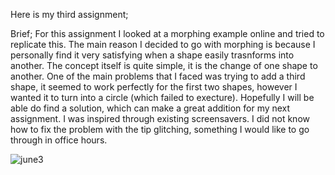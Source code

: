 Here is my third assignment;

Brief;
For this assignment I looked at a morphing example online and tried to replicate this. The main reason I decided to go with morphing is because I personally find it very satisfying when a shape easily trasnforms into another. The concept itself is quite simple, it is the change of one shape to another. One of the main problems that I faced was trying to add a third shape, it seemed to work perfectly for the first two shapes, however I wanted it to turn into a circle (which failed to execture). Hopefully I will be able do find a solution, which can make a great addition for my next assignment. I was inspired through existing screensavers. I did not know how to fix the problem with the tip glitching, something I would like to go through in office hours.

![june3](https://user-images.githubusercontent.com/66205383/83615815-1ab67a80-a598-11ea-926f-312a61d9d530.gif)


